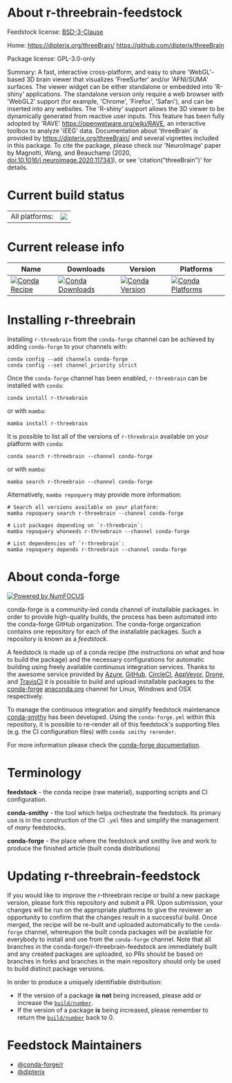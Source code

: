 About r-threebrain-feedstock
============================

Feedstock license: [BSD-3-Clause](https://github.com/conda-forge/r-threebrain-feedstock/blob/main/LICENSE.txt)

Home: https://dipterix.org/threeBrain/ https://github.com/dipterix/threeBrain

Package license: GPL-3.0-only

Summary: A fast, interactive cross-platform, and easy to share 'WebGL'-based 3D brain viewer
that visualizes 'FreeSurfer' and/or 'AFNI/SUMA' surfaces. The viewer widget can
be either standalone or embedded into 'R-shiny' applications. The standalone version
only require a web browser with 'WebGL2' support (for example, 'Chrome', 'Firefox',
'Safari'), and can be inserted into any websites. The 'R-shiny' support allows the
3D viewer to be dynamically generated from reactive user inputs. This feature has
been fully adopted by 'RAVE' <https://openwetware.org/wiki/RAVE>, an interactive
toolbox to analyze 'iEEG' data. Documentation about 'threeBrain' is provided by
<https://dipterix.org/threeBrain/> and several vignettes included in this package.
To cite the package, please check our 'NeuroImage' paper by Magnotti, Wang, and
Beauchamp (2020, <doi:10.1016/j.neuroimage.2020.117341>), or see 'citation("threeBrain")'
for details.


Current build status
====================


<table><tr><td>All platforms:</td>
    <td>
      <a href="https://dev.azure.com/conda-forge/feedstock-builds/_build/latest?definitionId=17810&branchName=main">
        <img src="https://dev.azure.com/conda-forge/feedstock-builds/_apis/build/status/r-threebrain-feedstock?branchName=main">
      </a>
    </td>
  </tr>
</table>

Current release info
====================

| Name | Downloads | Version | Platforms |
| --- | --- | --- | --- |
| [![Conda Recipe](https://img.shields.io/badge/recipe-r--threebrain-green.svg)](https://anaconda.org/conda-forge/r-threebrain) | [![Conda Downloads](https://img.shields.io/conda/dn/conda-forge/r-threebrain.svg)](https://anaconda.org/conda-forge/r-threebrain) | [![Conda Version](https://img.shields.io/conda/vn/conda-forge/r-threebrain.svg)](https://anaconda.org/conda-forge/r-threebrain) | [![Conda Platforms](https://img.shields.io/conda/pn/conda-forge/r-threebrain.svg)](https://anaconda.org/conda-forge/r-threebrain) |

Installing r-threebrain
=======================

Installing `r-threebrain` from the `conda-forge` channel can be achieved by adding `conda-forge` to your channels with:

```
conda config --add channels conda-forge
conda config --set channel_priority strict
```

Once the `conda-forge` channel has been enabled, `r-threebrain` can be installed with `conda`:

```
conda install r-threebrain
```

or with `mamba`:

```
mamba install r-threebrain
```

It is possible to list all of the versions of `r-threebrain` available on your platform with `conda`:

```
conda search r-threebrain --channel conda-forge
```

or with `mamba`:

```
mamba search r-threebrain --channel conda-forge
```

Alternatively, `mamba repoquery` may provide more information:

```
# Search all versions available on your platform:
mamba repoquery search r-threebrain --channel conda-forge

# List packages depending on `r-threebrain`:
mamba repoquery whoneeds r-threebrain --channel conda-forge

# List dependencies of `r-threebrain`:
mamba repoquery depends r-threebrain --channel conda-forge
```


About conda-forge
=================

[![Powered by
NumFOCUS](https://img.shields.io/badge/powered%20by-NumFOCUS-orange.svg?style=flat&colorA=E1523D&colorB=007D8A)](https://numfocus.org)

conda-forge is a community-led conda channel of installable packages.
In order to provide high-quality builds, the process has been automated into the
conda-forge GitHub organization. The conda-forge organization contains one repository
for each of the installable packages. Such a repository is known as a *feedstock*.

A feedstock is made up of a conda recipe (the instructions on what and how to build
the package) and the necessary configurations for automatic building using freely
available continuous integration services. Thanks to the awesome service provided by
[Azure](https://azure.microsoft.com/en-us/services/devops/), [GitHub](https://github.com/),
[CircleCI](https://circleci.com/), [AppVeyor](https://www.appveyor.com/),
[Drone](https://cloud.drone.io/welcome), and [TravisCI](https://travis-ci.com/)
it is possible to build and upload installable packages to the
[conda-forge](https://anaconda.org/conda-forge) [anaconda.org](https://anaconda.org/)
channel for Linux, Windows and OSX respectively.

To manage the continuous integration and simplify feedstock maintenance
[conda-smithy](https://github.com/conda-forge/conda-smithy) has been developed.
Using the ``conda-forge.yml`` within this repository, it is possible to re-render all of
this feedstock's supporting files (e.g. the CI configuration files) with ``conda smithy rerender``.

For more information please check the [conda-forge documentation](https://conda-forge.org/docs/).

Terminology
===========

**feedstock** - the conda recipe (raw material), supporting scripts and CI configuration.

**conda-smithy** - the tool which helps orchestrate the feedstock.
                   Its primary use is in the construction of the CI ``.yml`` files
                   and simplify the management of *many* feedstocks.

**conda-forge** - the place where the feedstock and smithy live and work to
                  produce the finished article (built conda distributions)


Updating r-threebrain-feedstock
===============================

If you would like to improve the r-threebrain recipe or build a new
package version, please fork this repository and submit a PR. Upon submission,
your changes will be run on the appropriate platforms to give the reviewer an
opportunity to confirm that the changes result in a successful build. Once
merged, the recipe will be re-built and uploaded automatically to the
`conda-forge` channel, whereupon the built conda packages will be available for
everybody to install and use from the `conda-forge` channel.
Note that all branches in the conda-forge/r-threebrain-feedstock are
immediately built and any created packages are uploaded, so PRs should be based
on branches in forks and branches in the main repository should only be used to
build distinct package versions.

In order to produce a uniquely identifiable distribution:
 * If the version of a package **is not** being increased, please add or increase
   the [``build/number``](https://docs.conda.io/projects/conda-build/en/latest/resources/define-metadata.html#build-number-and-string).
 * If the version of a package **is** being increased, please remember to return
   the [``build/number``](https://docs.conda.io/projects/conda-build/en/latest/resources/define-metadata.html#build-number-and-string)
   back to 0.

Feedstock Maintainers
=====================

* [@conda-forge/r](https://github.com/orgs/conda-forge/teams/r/)
* [@dipterix](https://github.com/dipterix/)

